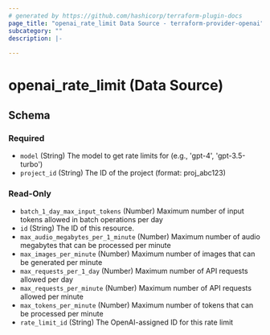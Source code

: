 ```yaml
---
# generated by https://github.com/hashicorp/terraform-plugin-docs
page_title: "openai_rate_limit Data Source - terraform-provider-openai"
subcategory: ""
description: |-
  
---
```


# openai_rate_limit (Data Source)





<!-- schema generated by tfplugindocs -->
## Schema

### Required

- `model` (String) The model to get rate limits for (e.g., 'gpt-4', 'gpt-3.5-turbo')
- `project_id` (String) The ID of the project (format: proj_abc123)

### Read-Only

- `batch_1_day_max_input_tokens` (Number) Maximum number of input tokens allowed in batch operations per day
- `id` (String) The ID of this resource.
- `max_audio_megabytes_per_1_minute` (Number) Maximum number of audio megabytes that can be processed per minute
- `max_images_per_minute` (Number) Maximum number of images that can be generated per minute
- `max_requests_per_1_day` (Number) Maximum number of API requests allowed per day
- `max_requests_per_minute` (Number) Maximum number of API requests allowed per minute
- `max_tokens_per_minute` (Number) Maximum number of tokens that can be processed per minute
- `rate_limit_id` (String) The OpenAI-assigned ID for this rate limit
